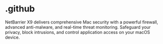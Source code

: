 # .github
NetBarrier X9 delivers comprehensive Mac security with a powerful firewall, advanced anti-malware, and real-time threat monitoring. Safeguard your privacy, block intrusions, and control application access on your macOS device.
